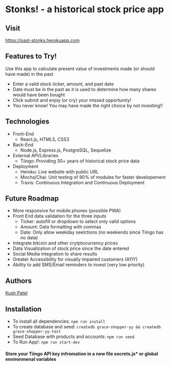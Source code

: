 # Stonks! - a historical stock price app

## Visit

https://past-stonks.herokuapp.com

## Features to Try!

Use this app to calculate present value of investments made (or should have made) in the past

* Enter a valid stock ticker, amount, and past date
* Date must be in the past as it is used to determine how many shares would have been bought
* Click submit and enjoy (or cry) your missed opportunity!
* You never know! You may have made the right choice by not investing!!

## Technologies

* Front-End
  * React.js, HTML5, CSS3
* Back-End
  * Node.js, Express.js, PostgreSQL, Sequelize
* External API/Libraries
  * Tiingo: Providing 30+ years of historical stock price data
* Deployment
  * Heroku: Live website with public URL
  * Mocha/Chai: Unit testing of 90% of modules for faster developement
  * Travis: Continuous Integration and Continuous Deployment

## Future Roadmap

* More responsive for mobile phones (possible PWA)
* Front End data validation for the three inputs
  * Ticker: autofill or dropdown to select only valid options
  * Amount: Data formatting with commas
  * Date: Only allow weekday seelctions (no weekends since Tiingo has no data)
* Integrate bitcoin and other crytptocurrency prices 
* Data Visualization of stock price since the date entered
* Social Media integration to share results
* Greater Accessibility for visually impaired customers (A11Y)
* Ability to add SMS/Email reminders to invest (very low priority)




## Authors

[Kush Patel](https://www.linkedin.com/in/kushpatel21/)

## Installation

* To install all dependencies: `npm run install`
* To create database and seed: `createdb grace-shopper-yy && createdb grace-shopper-yy-test`
* Seed Database with products and accounts: `npm run seed`
* To Run App!: `npm run start-dev`

#### Store your Tiingo API key infromation in a new file secrets.js\* or global environmenal variables

